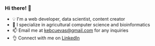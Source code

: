 ### Hi there! 👋

 - 💡 I'm a web developer, data scientist, content creator
 - 🌱 I specialize in agricultural computer science and bioinformatics
 - 📫 Email me at kebcuevas@gmail.com for any inquiries
 - 👌 Connect with me on [LinkedIn](https://linkedin.com/in/kebcuevas)
